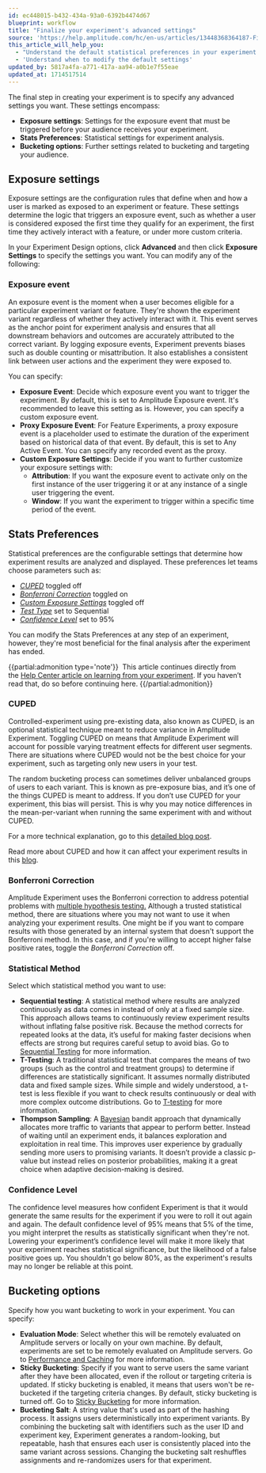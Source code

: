 ```yaml
---
id: ec448015-b432-434a-93a0-6392b4474d67
blueprint: workflow
title: "Finalize your experiment's advanced settings"
source: 'https://help.amplitude.com/hc/en-us/articles/13448368364187-Finalize-your-experiment-s-statistical-preferences'
this_article_will_help_you:
  - "Understand the default statistical preferences in your experiment's results"
  - 'Understand when to modify the default settings'
updated_by: 5817a4fa-a771-417a-aa94-a0b1e7f55eae
updated_at: 1714517514
---
```

The final step in creating your experiment is to specify any advanced settings you want. These settings encompass:

* **Exposure settings**: Settings for the exposure event that must be triggered before your audience receives your experiment. 
* **Stats Preferences**: Statistical settings for experiment analysis.
* **Bucketing options**: Further settings related to bucketing and targeting your audience.

## Exposure settings

Exposure settings are the configuration rules that define when and how a user is marked as exposed to an experiment or feature. These settings determine the logic that triggers an exposure event, such as whether a user is considered exposed the first time they qualify for an experiment, the first time they actively interact with a feature, or under more custom criteria.

In your Experiment Design options, click **Advanced** and then click **Exposure Settings** to specify the settings you want. You can modify any of the following: 

### Exposure event

An exposure event is the moment when a user becomes eligible for a particular experiment variant or feature. They're shown the experiment variant regardless of whether they actively interact with it. This event serves as the anchor point for experiment analysis and ensures that all downstream behaviors and outcomes are accurately attributed to the correct variant. By logging exposure events, Experiment prevents biases such as double counting or misattribution. It also establishes a consistent link between user actions and the experiment they were exposed to.

You can specify:

* **Exposure Event**: Decide which exposure event you want to trigger the experiment. By default, this is set to Amplitude Exposure event. It's recommended to leave this setting as is. However, you can specify a custom exposure event. 
* **Proxy Exposure Event**: For Feature Experiments, a proxy exposure event is a placeholder used to estimate the duration of the experiment based on historical data of that event. By default, this is set to Any Active Event. You can specify any recorded event as the proxy.
* **Custom Exposure Settings**: Decide if you want to further customize your exposure settings with:
  * **Attribution**: If you want the exposure event to activate only on the first instance of the user triggering it or at any instance of a single user triggering the event. 
  * **Window**: If you want the experiment to trigger within a specific time period of the event.

## Stats Preferences

Statistical preferences are the configurable settings that determine how experiment results are analyzed and displayed. These preferences let teams choose parameters such as:

* [*CUPED*](#cuped) toggled off
* [*Bonferroni Correction*](#bonferroni-correction) toggled on
* [*Custom Exposure Settings*](#custom-exposure-settings) toggled off
* [*Test Type*](#test-type) set to Sequential
* [*Confidence Level*](#confidence-level) set to 95%

You can modify the Stats Preferences at any step of an experiment, however, they're most beneficial for the final analysis after the experiment has ended.

{{partial:admonition type='note'}}
 This article continues directly from the [Help Center article on learning from your experiment](/docs/feature-experiment/workflow/experiment-learnings). If you haven’t read that, do so before continuing here.
{{/partial:admonition}}

### CUPED

Controlled-experiment using pre-existing data, also known as CUPED, is an optional statistical technique meant to reduce variance in Amplitude Experiment. Toggling CUPED on means that Amplitude Experiment will account for possible varying treatment effects for different user segments. There are situations where CUPED would not be the best choice for your experiment, such as targeting only new users in your test.

The random bucketing process can sometimes deliver unbalanced groups of users to each variant. This is known as pre-exposure bias, and it’s one of the things CUPED is meant to address. If you don’t use CUPED for your experiment, this bias will persist. This is why you may notice differences in the mean-per-variant when running the same experiment with and without CUPED. 

For a more technical explanation, go to this [detailed blog post](https://bytepawn.com/reducing-variance-in-ab-testing-with-cuped.html).

Read more about CUPED and how it can affect your experiment results in this [blog](https://amplitude.com/blog/amplitude-experiment-cuped). 

### Bonferroni Correction

Amplitude Experiment uses the Bonferroni correction to address potential problems with [multiple hypothesis testing.](/docs/feature-experiment/advanced-techniques/multiple-hypothesis-testing) Although a trusted statistical method, there are situations where you may not want to use it when analyzing your experiment results. One might be if you want to compare results with those generated by an internal system that doesn't support the Bonferroni method. In this case, and if you're willing to accept higher false positive rates, toggle the *Bonferroni Correction* off.

### Statistical Method

Select which statistical method you want to use:

* **Sequential testing**: A statistical method where results are analyzed continuously as data comes in instead of only at a fixed sample size. This approach allows teams to continuously review experiment results without inflating false positive risk. Because the method corrects for repeated looks at the data, it’s useful for making faster decisions when effects are strong but requires careful setup to avoid bias. Go to [Sequential Testing](/docs/feature-experiment/under-the-hood/experiment-sequential-testing) for more information.
* **T-Testing**: A traditional statistical test that compares the means of two groups (such as the control and treatment groups) to determine if differences are statistically significant. It assumes normally distributed data and fixed sample sizes. While simple and widely understood, a t-test is less flexible if you want to check results continuously or deal with more complex outcome distributions. Go to [T-testing](/docs/feature-experiment/experiment-theory/analyze-with-t-test) for more information.
* **Thompson Sampling**: A [Bayesian](https://www.andrew.cmu.edu/course/18-847F/lectures/18687Nov182019.pdf) bandit approach that dynamically allocates more traffic to variants that appear to perform better. Instead of waiting until an experiment ends, it balances exploration and exploitation in real time. This improves user experience by gradually sending more users to promising variants. It doesn’t provide a classic p-value but instead relies on posterior probabilities, making it a great choice when adaptive decision-making is desired.

### Confidence Level
The confidence level measures how confident Experiment is that it would generate the same results for the experiment if you were to roll it out again and again. The default confidence level of 95% means that 5% of the time, you might interpret the results as statistically significant when they're not. Lowering your experiment’s confidence level will make it more likely that your experiment reaches statistical significance, but the likelihood of a false positive goes up. You shouldn't go below 80%, as the experiment's results may no longer be reliable at this point.

## Bucketing options

Specify how you want bucketing to work in your experiment. You can specify: 

* **Evaluation Mode**: Select whether this will be remotely evaluated on Amplitude servers or locally on your own machine. By default, experiments are set to be remotely evaluated on Amplitude servers. Go to [Performance and Caching](/docs/feature-experiment/under-the-hood/performance-and-caching) for more information. 
* **Sticky Bucketing**: Specify if you want to serve users the same variant after they have been allocated, even if the rollout or targeting criteria is updated. If sticky bucketing is enabled, it means that users won't be re-bucketed if the targeting criteria changes. By default, sticky bucketing is turned off. Go to [Sticky Bucketing](/docs/feature-experiment/advanced-techniques/sticky-bucketing#how-sticky-bucketing-works) for more information.
* **Bucketing Salt**: A string value that's used as part of the hashing process. It assigns users deterministically into experiment variants. By combining the bucketing salt with identifiers such as the user ID and experiment key, Experiment generates a random-looking, but repeatable, hash that ensures each user is consistently placed into the same variant across sessions. Changing the bucketing salt reshuffles assignments and re-randomizes users for that experiment. 
